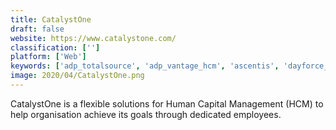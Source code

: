 ```yaml
---
title: CatalystOne
draft: false 
website: https://www.catalystone.com/
classification: ['']
platform: ['Web']
keywords: ['adp_totalsource', 'adp_vantage_hcm', 'ascentis', 'dayforce_hcm_by_ceridian', 'financialforce_financial_management', 'financialforce_hcm', 'halogen_software', 'lumesse', 'orgpublisher', 'paycom', 'peoplesoft', 'personio_hr_software', 'ramco_hcm_on_cloud', 'successfactors_talent_solutions', 'succession_wizard', 'sumtotal_elixhr', 'webhr']
image: 2020/04/CatalystOne.png
---
```

CatalystOne is a flexible solutions for Human Capital Management (HCM) to help organisation achieve its goals through dedicated employees.